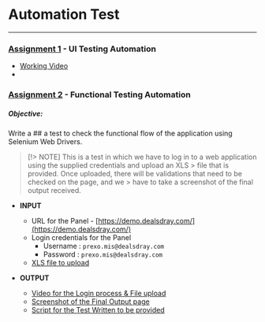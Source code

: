 # Automation Test
-----------------

### [Assignment 1](assignment_1/) - **UI Testing Automation**
  + [Working Video](assignment_1/Assignment_1.mkv)
  + 


### [Assignment 2](assignment_2/) - **Functional Testing Automation**

##### Objective:
Write a ## a test to check the functional flow of the application using Selenium Web Drivers.

> [!> NOTE]
> This is a test in which we have to log in to a web application using the supplied credentials and upload an XLS > file that is provided. Once uploaded, there will be validations that need to be checked on the page, and we > have to take a screenshot of the final output received. 

+ **INPUT**
  + URL for the Panel - [https://demo.dealsdray.com/](https://demo.dealsdray.com/)
  + Login credentials for the Panel
    - Username : `prexo.mis@dealsdray.com`
    - Password : `prexo.mis@dealsdray.com`
  + [XLS file to upload](assignment_2/demo-data.xlsx)

+ **OUTPUT**
  + [Video for the Login process & File upload ](assignment_2/Assignment_2.mkv)
  + [Screenshot of the Final Output page](assignment_2/Screenshot-24-09-07-00-22-24.png)
  + [Script for the Test Written to be provided](assignment_2/Assignment.py)
